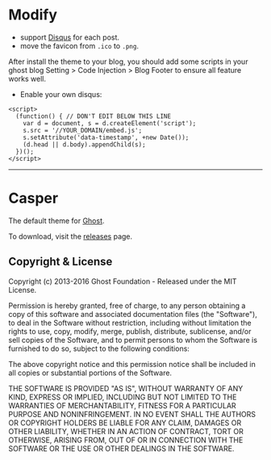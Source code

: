 # Modify

- support [Disqus](https://disqus.com/) for each post.
- move the favicon from `.ico` to `.png`.

After install the theme to your blog, you should add some scripts in your ghost blog Setting > Code Injection > Blog Footer to ensure all feature works well.

- Enable your own disqus:
```
<script>
  (function() { // DON'T EDIT BELOW THIS LINE
    var d = document, s = d.createElement('script');
    s.src = '//YOUR_DOMAIN/embed.js';
    s.setAttribute('data-timestamp', +new Date());
    (d.head || d.body).appendChild(s);
  })();
</script>
```

------

# Casper

The default theme for [Ghost](http://github.com/tryghost/ghost/).

To download, visit the [releases](https://github.com/TryGhost/Casper/releases) page.

## Copyright & License

Copyright (c) 2013-2016 Ghost Foundation - Released under the MIT License.

Permission is hereby granted, free of charge, to any person obtaining a copy of this software and associated documentation files (the "Software"), to deal in the Software without restriction, including without limitation the rights to use, copy, modify, merge, publish, distribute, sublicense, and/or sell copies of the Software, and to permit persons to whom the Software is furnished to do so, subject to the following conditions:

The above copyright notice and this permission notice shall be included in all copies or substantial portions of the Software.

THE SOFTWARE IS PROVIDED "AS IS", WITHOUT WARRANTY OF ANY KIND, EXPRESS OR IMPLIED, INCLUDING BUT NOT LIMITED TO THE WARRANTIES OF MERCHANTABILITY, FITNESS FOR A PARTICULAR PURPOSE AND
NONINFRINGEMENT. IN NO EVENT SHALL THE AUTHORS OR COPYRIGHT HOLDERS BE LIABLE FOR ANY CLAIM, DAMAGES OR OTHER LIABILITY, WHETHER IN AN ACTION OF CONTRACT, TORT OR OTHERWISE, ARISING FROM, OUT OF OR IN CONNECTION WITH THE SOFTWARE OR THE USE OR OTHER DEALINGS IN THE SOFTWARE.
